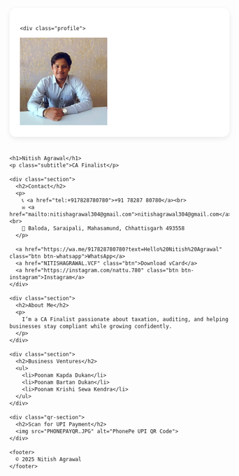 <html lang="en">
<head>
  <meta charset="UTF-8" />
  <meta name="viewport" content="width=device-width, initial-scale=1.0" />
  <title>Nitish Agrawal – CA Finalist</title>
  <style>
    @keyframes fadeInUp {
      from { opacity: 0; transform: translateY(20px); }
      to { opacity: 1; transform: translateY(0); }
    }

    body {
      margin: 0;
      font-family: 'Inter', sans-serif;
      background: #f9fafb;
      color: #333;
    }

    .container {
      max-width: 480px;
      margin: 40px auto;
      background: #fff;
      border-radius: 16px;
      box-shadow: 0 4px 12px rgba(0,0,0,0.08);
      padding: 24px;
      animation: fadeInUp 0.8s ease-out both;
    }

    .profile {
      display: flex;
      justify-content: center;
      margin-bottom: 16px;
      animation: fadeInUp 1s ease-out both;
    }

    .profile img {
      width: 130px;
      height: 130px;
      border-radius: 50%;
      object-fit: cover;
      box-shadow: 0 3px 8px rgba(0,0,0,0.2);
    }

    h1 {
      text-align: center;
      font-size: 2rem;
      margin: 10px 0 4px;
    }

    p.subtitle {
      text-align: center;
      color: #555;
      margin-top: 0;
      font-weight: 500;
    }

    .section {
      margin-top: 28px;
      opacity: 0;
      transform: translateY(20px);
      animation: fadeInUp 1s ease forwards;
    }

    .section:nth-child(3) { animation-delay: 0.4s; }
    .section:nth-child(4) { animation-delay: 0.8s; }
    .section:nth-child(5) { animation-delay: 1.2s; }
    .section:nth-child(6) { animation-delay: 1.6s; }

    a {
      color: #0073e6;
      text-decoration: none;
    }

    .btn {
      display: inline-block;
      margin: 8px 6px 0 0;
      padding: 10px 18px;
      text-decoration: none;
      color: #fff;
      background: #0073e6;
      border-radius: 6px;
      font-size: 0.95rem;
      transition: background 0.3s ease;
    }

    .btn:hover { background: #005bb5; }
    .btn-whatsapp { background: #25D366; }
    .btn-instagram { background: #E1306C; }
    .btn-instagram:hover { background: #C92D61; }

    ul {
      list-style: none;
      padding: 0;
      margin: 8px 0;
    }

    li::before {
      content: "• ";
      color: #0073e6;
    }

    .qr-section {
      text-align: center;
      margin-top: 28px;
      animation: fadeInUp 2s ease-out both;
    }

    .qr-section img {
      width: 160px;
      border-radius: 12px;
      margin-top: 10px;
      box-shadow: 0 3px 10px rgba(0,0,0,0.1);
    }

    footer {
      text-align: center;
      color: #777;
      font-size: 0.85rem;
      margin-top: 32px;
      animation: fadeInUp 2.2s ease-out both;
    }
  </style>
</head>
<body>
  <div class="container">

    <div class="profile">
  <img src="profile.jpg" alt="Nitish Agrawal" style="width:200px; height:200px;">
</div>

    <h1>Nitish Agrawal</h1>
    <p class="subtitle">CA Finalist</p>

    <div class="section">
      <h2>Contact</h2>
      <p>
        📞 <a href="tel:+917828780780">+91 78287 80780</a><br>
        ✉️ <a href="mailto:nitishagrawal304@gmail.com">nitishagrawal304@gmail.com</a><br>
        📍 Baloda, Saraipali, Mahasamund, Chhattisgarh 493558
      </p>

      <a href="https://wa.me/917828780780?text=Hello%20Nitish%20Agrawal" class="btn btn-whatsapp">WhatsApp</a>
      <a href="NITISHAGRAWAL.VCF" class="btn">Download vCard</a>
      <a href="https://instagram.com/nattu.780" class="btn btn-instagram">Instagram</a>
    </div>

    <div class="section">
      <h2>About Me</h2>
      <p>
        I’m a CA Finalist passionate about taxation, auditing, and helping businesses stay compliant while growing confidently.
      </p>
    </div>

    <div class="section">
      <h2>Business Ventures</h2>
      <ul>
        <li>Poonam Kapda Dukan</li>
        <li>Poonam Bartan Dukan</li>
        <li>Poonam Krishi Sewa Kendra</li>
      </ul>
    </div>

    <div class="qr-section">
      <h2>Scan for UPI Payment</h2>
      <img src="PHONEPAYQR.JPG" alt="PhonePe UPI QR Code">
    </div>

    <footer>
      © 2025 Nitish Agrawal
    </footer>
  </div>
</body>
</html>
